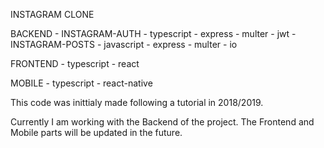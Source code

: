 INSTAGRAM CLONE

BACKEND
    - INSTAGRAM-AUTH
        - typescript
        - express
        - multer
        - jwt
    - INSTAGRAM-POSTS
        - javascript
        - express
        - multer
        - io

FRONTEND
    - typescript
    - react

MOBILE
    - typescript
    - react-native

This code was inittialy made following a tutorial in 2018/2019. 

Currently I am working with the Backend of the project.
The Frontend and Mobile parts will be updated in the future.
